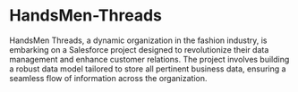 # HandsMen-Threads
HandsMen Threads, a dynamic organization in the fashion industry, is embarking on a Salesforce project designed to revolutionize their data management and enhance customer relations. The project involves building a robust data model tailored to store all pertinent business data, ensuring a seamless flow of information across the organization.
